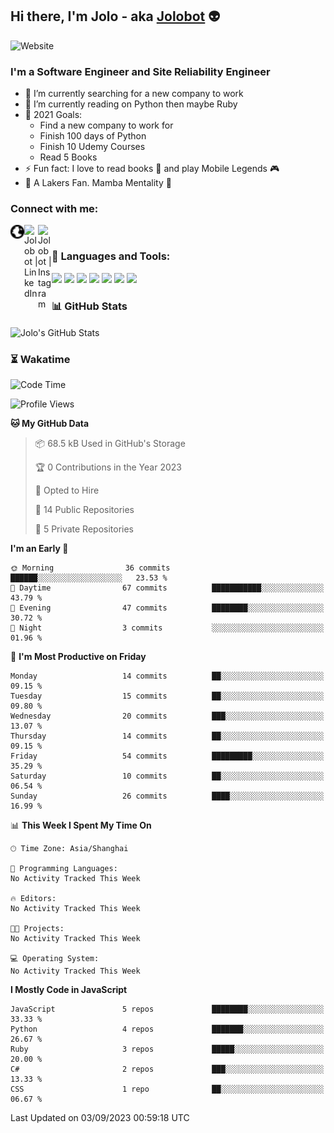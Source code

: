 ## Hi there, I'm Jolo - aka [Jolobot](https://www.jolobot.com) :alien:

![Website](https://img.shields.io/website?down_color=red&down_message=down&style=for-the-badge&up_color=green&up_message=up&url=https%3A%2F%2Fwww.jolobot.com%2F)

### I'm a Software Engineer and Site Reliability Engineer

- 🔭 I’m currently searching for a new company to work
- 🌱 I’m currently reading on Python then maybe Ruby
- 🥅 2021 Goals:
    - Find a new company to work for
    - Finish 100 days of Python
    - Finish 10 Udemy Courses
    - Read 5 Books
- ⚡ Fun fact: I love to read books :book: and play Mobile Legends :video_game:
- :basketball: A Lakers Fan. Mamba Mentality :snake:

### Connect with me:

[<img align="left" alt="jolobot.com" width="22px" src="https://raw.githubusercontent.com/iconic/open-iconic/master/svg/globe.svg" />](https://www.jolobot.com)
[<img align="left" alt="Jolobot | LinkedIn" width="22px" src="https://cdn.jsdelivr.net/npm/simple-icons@v3/icons/linkedin.svg" />](http://linkedin.com/in/jolovillanueva)
[<img align="left" alt="Jolobot | Instagram" width="22px" src="https://cdn.jsdelivr.net/npm/simple-icons@v3/icons/instagram.svg" />](https://www.instagram.com/jolovillanueva47)

<br />

### :wrench: Languages and Tools:

![](https://img.shields.io/badge/OS-Ubuntu-informational?style=flat&logo=ubuntu&logoColor=white&color=2bbc8a)
![](https://img.shields.io/badge/Editor-VS_Code-informational?style=flat&logo=visual-studio-code&logoColor=white&color=2bbc8a)
![](https://img.shields.io/badge/Code-Python-informational?style=flat&logo=python&logoColor=white&color=2bbc8a)
![](https://img.shields.io/badge/Shell-Bash-informational?style=flat&logo=gnu-bash&logoColor=white&color=2bbc8a)
![](https://img.shields.io/badge/Tools-Docker-informational?style=flat&logo=docker&logoColor=blue&color=2bbc8a)
![](https://img.shields.io/badge/Tools-Kubernetes-informational?style=flat&logo=kubernetes&logoColor=white&color=2bbc8a)
![](https://img.shields.io/badge/Cloud-AWS-informational?style=flat&logo=amazon-aws&logoColor=orange&color=2bbc8a)

### :bar_chart: GitHub Stats

<img align="center" src="https://github-readme-stats.vercel.app/api?username=jolovillanueva47&show_icons=true&theme=synthwave" alt="Jolo's GitHub Stats" />

### :hourglass_flowing_sand: Wakatime

<!--START_SECTION:waka-->
![Code Time](http://img.shields.io/badge/Code%20Time-373%20hrs%2018%20mins-blue)

![Profile Views](http://img.shields.io/badge/Profile%20Views-0-blue)

**🐱 My GitHub Data** 

> 📦 68.5 kB Used in GitHub's Storage 
 > 
> 🏆 0 Contributions in the Year 2023
 > 
> 💼 Opted to Hire
 > 
> 📜 14 Public Repositories 
 > 
> 🔑 5 Private Repositories 
 > 
**I'm an Early 🐤** 

```text
🌞 Morning                36 commits          ██████░░░░░░░░░░░░░░░░░░░   23.53 % 
🌆 Daytime                67 commits          ███████████░░░░░░░░░░░░░░   43.79 % 
🌃 Evening                47 commits          ████████░░░░░░░░░░░░░░░░░   30.72 % 
🌙 Night                  3 commits           ░░░░░░░░░░░░░░░░░░░░░░░░░   01.96 % 
```
📅 **I'm Most Productive on Friday** 

```text
Monday                   14 commits          ██░░░░░░░░░░░░░░░░░░░░░░░   09.15 % 
Tuesday                  15 commits          ██░░░░░░░░░░░░░░░░░░░░░░░   09.80 % 
Wednesday                20 commits          ███░░░░░░░░░░░░░░░░░░░░░░   13.07 % 
Thursday                 14 commits          ██░░░░░░░░░░░░░░░░░░░░░░░   09.15 % 
Friday                   54 commits          █████████░░░░░░░░░░░░░░░░   35.29 % 
Saturday                 10 commits          ██░░░░░░░░░░░░░░░░░░░░░░░   06.54 % 
Sunday                   26 commits          ████░░░░░░░░░░░░░░░░░░░░░   16.99 % 
```


📊 **This Week I Spent My Time On** 

```text
🕑︎ Time Zone: Asia/Shanghai

💬 Programming Languages: 
No Activity Tracked This Week

🔥 Editors: 
No Activity Tracked This Week

🐱‍💻 Projects: 
No Activity Tracked This Week

💻 Operating System: 
No Activity Tracked This Week
```

**I Mostly Code in JavaScript** 

```text
JavaScript               5 repos             ████████░░░░░░░░░░░░░░░░░   33.33 % 
Python                   4 repos             ███████░░░░░░░░░░░░░░░░░░   26.67 % 
Ruby                     3 repos             █████░░░░░░░░░░░░░░░░░░░░   20.00 % 
C#                       2 repos             ███░░░░░░░░░░░░░░░░░░░░░░   13.33 % 
CSS                      1 repo              ██░░░░░░░░░░░░░░░░░░░░░░░   06.67 % 
```




 Last Updated on 03/09/2023 00:59:18 UTC
<!--END_SECTION:waka-->

